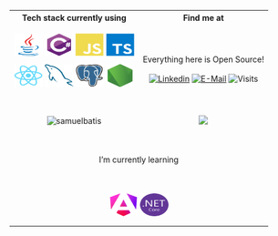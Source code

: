 


<table width="100%">
  <tr>
  <th>Tech stack currently using</th>
  <th>Find me at</th>
  </tr>
  <tr>
  <td width="50%">

 <p align = "center">
 <img align="center" height="40" width="50" src="https://raw.githubusercontent.com/devicons/devicon/master/icons/java/java-original.svg">
  <img align="center" height="40" width="50" src="https://raw.githubusercontent.com/devicons/devicon/master/icons/csharp/csharp-original.svg">
  <img align="center" height="40" width="50" src="https://raw.githubusercontent.com/devicons/devicon/master/icons/javascript/javascript-plain.svg">
  <img align="center" height="40" width="50" src="https://raw.githubusercontent.com/devicons/devicon/master/icons/typescript/typescript-plain.svg">
  
  
 </p>
  <p align = "center">
    <img align="center" height="40" width="50" src="https://raw.githubusercontent.com/devicons/devicon/master/icons/react/react-original.svg">
  <img align="center" height="40" width="50" src="https://raw.githubusercontent.com/devicons/devicon/master/icons/mysql/mysql-original.svg">
  <img align="center" height="40" width="50" src="https://raw.githubusercontent.com/devicons/devicon/master/icons/postgresql/postgresql-original.svg">
<img align="center" height="40" width="50" src="https://raw.githubusercontent.com/devicons/devicon/master/icons/nodejs/nodejs-original.svg"> 
  </p>
  </td>
  <td width="51%">

<br><p align="center">Everything here is Open Source!<br><br>
[![Linkedin](https://img.shields.io/badge/linked-in-369?style=flat-square&logo=linkedin&logoColor=white&color=blue)](https://www.linkedin.com/in/samuel-batistela/)
[![E-Mail](https://img.shields.io/badge/email-reveal-2a8?style=flat-square&logo=gmail&logoColor=white)](https://mailhide.io/e/6BeKyFTw)
![Visits](https://komarev.com/ghpvc/?username=samuelbatis)

</p>
  </td>
  <tr>
  <td width = "50%">
  <br>
  <p align = "center"><img src="https://github-readme-stats.vercel.app/api/top-langs/?username=samuelbatis&layout=compact&show_icons=true&theme=onedark&locale=en&count_private=true&langs_count=8" alt="samuelbatis" /></p>
  </td>
  <td width = "50%">
  <br>
  <p align = "center"><img height="155em" src="https://github-readme-stats.vercel.app/api?username=SamuelBatis&show_icons=true&theme=onedark&include_all_commits=true&count_private=true"/></p>
  </td>
  <tr>
  <td colspan = 2><br><p align = "center"> I’m currently learning </p></td>
  <tr>
  <td colspan=2 width ="50%">
  <br>
  <p align="center">
  <img align="center" height="40" width="50" src="https://raw.githubusercontent.com/devicons/devicon/master/icons/angular/angular-original.svg">
  <img align="center" height="40" width="50" src="https://raw.githubusercontent.com/devicons/devicon/master/icons/dotnetcore/dotnetcore-original.svg">
  </p>
  </table>

[//]: <> (The `&nbsp;` is to have Aphelion take up more space)
